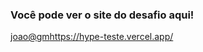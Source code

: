 ### Você pode ver o site do desafio aqui!
[joao@gm](https://hype-teste.vercel.app/)https://hype-teste.vercel.app/
